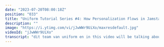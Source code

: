 ```yaml
---
date: "2023-07-20T08:00:18Z"
position: "033"
title: "Uniform Tutorial Series #4: How Personalization Flows in Jamstack"
description: ""
image: "https://i.ytimg.com/vi/jJwWWr9UiXo/maxresdefault.jpg"
videoId: "jJwWWr9UiXo"
transcript: "dit team van uniform en in this video will be talking about how to personalize james dak website zo james trek websites of generally start ik wat personally 7 is dynamic en zo high wonen explain to you i views uniform houden detail flo's between us cms en your codebase and how to personalisation actually works zo lets drive-in show in this video will be wie camping hou in juni formed as persoon this action wie wil toch gebouwd hou je hebt een middel je content in de cms to make it work and a look at the information about de persoon die sation is configuratie een formule uniform en den ouden zit al connecting to your james de codebase social work chat hydration time in ook dat black magic cube in thing and dina explainit hopefully this will show de rits xlii relatively simple en in you will see de power dat niet heavy naar hen zes van de developers zo let's talk about personalisatie en bidden voor recap er wordt wie duet uniform zo uniform users' intens in signals to create een real-time intens score and this means bidon hashtag mentor personen zo even nel zwolle personalisatie wie actually have the philosophy of intends to go to the website you haven't any level goal and soul at cbr van convens website en je heft op tracks for developers and market er zijn you can be je speaker is wel for example hij met developer zo mooi in tent most likely that this conference is to go and look at the viper toptruck that's my in tent en zo weekend use signals dat de user mi gladys conventie website to determine the dead die in tenten guess watches looking at developer track top trucks off-white zo ziek moskee behavior and go to repay tried to something in onze bier query string oranje fans lijk clicking on a bottle ipad two cards stuff like that het ken die je cookie een landing page en albums mark if you want to know more about signals and their mechanics theres een ander video in de serie je kunt check out zo content also huis die is intens spécifications attached to which you can match piece of content toe de de personalisatie information je ervan uniform maar het zou je van je rietje soort een intens score bij wie gingen soort een week giving of signals de system bon no hate this content has this in ten dycke tex de wit het is een tent access hey match show persoon lijst content wij het zo based on the intent score created by the signals de rai content will be shown zo naar let's talk about how je heeft de setup je cms to be able to actually doet personalisatie zo lets go over het step-by-step sui hebben in tent of the user in my case hij woont en look at the velvet ook truck of discovered zoals je dus ik nu anglo to the page in this case dat ze behavior rides wat dit seizoen de bottom there and then i chose me personally seconden' mikasa show the intentions of bi incluis zit in die philip er stuff zo zijn we even personalized component which as a bunch of variation zwaait zo is hij doodde hem anything of intent' aan wat je show je de die fok welkom to de covert het monique no time time interest in the first off why not show more about heet dus dat is cool voor developers or medium en marketer om ibm een combinatie nog bal en zo als je kunt zie hier this personalize componenten scan of een wrapper component voor multipel variations of something els en zo wanneer look at some of de cms is wie ze politieke hier zie hier in de red little square om de left dit is de personal estero om de homepage en in huis iets componenten icoon en ik hessel reference to other components of de content api euro en soja 5 euro variations hier en dan based on my intens score of what i'm een to be seeing ik ruby likely showing media developer heer robert is de stack en de liner en looking at another cms mimi use this is a personen sation banner en just use the font neming hier en je kunt zie de derde uniform op zijn personal relationships field with references to options for personalisatie en zo iets component variation hessen int en tag specified in de uniform dashboard en connected to het in de cms zo nauw would be looking at juni van dashboard nu kinsi er is mij developer in tent en dan theres mij behavior bright zo the sting sar setup in uniform met wendy's or save and you go to the cms ignasi hieronder ride de cms i can see in de de red blok dit is de euro voor developer content wright en dan theres een uniform integration en zo die in tenten hier is developer zul je kunt zien hallo to system scan of connect to better rights oh hij is er op information in uniform en hij het touchpad information to my content zo nou dat zijn bit more coach focust hair weave de personalisatie hero wrapper component het huis in this case in the graphic toe variations wakker light blue de dark blue en zo one you and get all the information from de uniform systeem gebouwd wordt door zo'n zes een doel f plus wie get information van de content je kunt ze hier in de code die trieste variations of dat personalize your own and another personalize component will choose the right variation bezem de score of die in tenten thaise user huis en een in use the hero componenten uit de props of dat jezus' toe zo houdt doe je then get that information from uniform en poeder dient u de code well you can set up intens en daar signals in juni van dashboard who just zal en once said they will be immediately available in the cms vloer die uniform epa in bad begin al zo klik publish en de right up en wordt details is creates a static jason file we're all the information about de personalisatie en die intens en de signals and their strengths and puts staat alles ideale available but why would be to derde spullen well let's go to the next time you find out the kiss this is how is ook een ex into en actual james website waar het niet is by design james sexsites oh die dude er dynamic part om built and then after beeld de action week om esthetiek buschauffeurs dit alles idee en summer on the edge waar het zo om beeld de uniforms i realize you to grab dat en jason vaalwit de detail from mars idee en en dit edit der in te de codebase at beeld time zo in de jarvis script a bundle to action haar de details that point zo en zaadjes uit dus int en jason daten is not part of your bundel en zo dit contains intens insecten ons in their strengths and all the information engineer to personalize zo lets level ook hier zo heeft de cia zie die dag in this case site shows that lief ibood.com before cel er een signaal ze zowel en zo om beeld dit vetjes de juni van daten van de cd en de ze static fight and of course at beeld menu builder page je de onze repsol de component short ribs that i know that contain yo component personalized haar ogen tot het variations wit der in den tex grabs er is wel wat ze worden huis all information i guess de content en het huis de configuratie en nood can match en zo to whether that she comes your next website die u doet om and i see and of course this never be next it can also be next het can be vernielen vs rits hem gatsby whatever the support lol enzo dat deed ik en brian d decaan of bulthuis the information in this jason hair waar het zo de in tent voor developer marketer en zo de content hij zijn taak like this wat de configuratie ossenhaas het eigenlijk is en zo de personalized component heer can just match them up eerst de score of de marketer in tent worden developer in tenten is high enough and grab set int en daten en dit finds de component het huis dat is wel mix it up en actie die show dat component en zo dit was lekker super fast introductie nu toe howie personalize the stuff in james dak en zo viel want to know more je kan rietjes en juni van de duif slash sign o' the case there will you sign up ik in duwen live demo of volgt is of course in onze disco en twitter en juni van death or at tim en ik sliep personally ask any question and we'll be able to help you out and there's more this is een whole series of video's in bridge wie x play all the basics of personal relation of uniforme in oh booby getting into worden ar intens en hadden fitness works if you're interested in je mond work with the stuff feel free to explore zo tafel zit voor mee en als ie een extra chairs"
---
```


